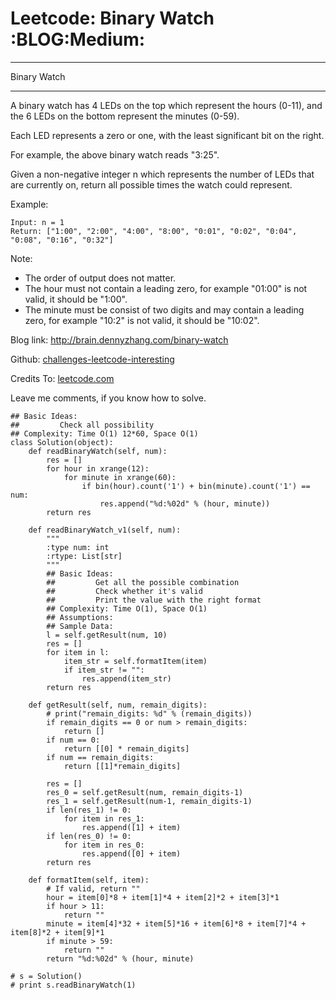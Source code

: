 # Leetcode: Binary Watch     :BLOG:Medium:


---

Binary Watch  

---

A binary watch has 4 LEDs on the top which represent the hours (0-11), and the 6 LEDs on the bottom represent the minutes (0-59).  

Each LED represents a zero or one, with the least significant bit on the right.  

For example, the above binary watch reads "3:25".  

Given a non-negative integer n which represents the number of LEDs that are currently on, return all possible times the watch could represent.  

Example:  

    Input: n = 1
    Return: ["1:00", "2:00", "4:00", "8:00", "0:01", "0:02", "0:04", "0:08", "0:16", "0:32"]

Note:  
-   The order of output does not matter.
-   The hour must not contain a leading zero, for example "01:00" is not valid, it should be "1:00".
-   The minute must be consist of two digits and may contain a leading zero, for example "10:2" is not valid, it should be "10:02".

Blog link: <http://brain.dennyzhang.com/binary-watch>  

Github: [challenges-leetcode-interesting](https://github.com/DennyZhang/challenges-leetcode-interesting/tree/master/binary-watch)  

Credits To: [leetcode.com](https://leetcode.com/problems/binary-watch/description)  

Leave me comments, if you know how to solve.  

    ## Basic Ideas:
    ##         Check all possibility
    ## Complexity: Time O(1) 12*60, Space O(1)
    class Solution(object):
        def readBinaryWatch(self, num):
            res = []
            for hour in xrange(12):
                for minute in xrange(60):
                    if bin(hour).count('1') + bin(minute).count('1') == num:
                        res.append("%d:%02d" % (hour, minute))
            return res
    
        def readBinaryWatch_v1(self, num):
            """
            :type num: int
            :rtype: List[str]
            """
            ## Basic Ideas:
            ##         Get all the possible combination
            ##         Check whether it's valid
            ##         Print the value with the right format
            ## Complexity: Time O(1), Space O(1)
            ## Assumptions:
            ## Sample Data:
            l = self.getResult(num, 10)
            res = []
            for item in l:
                item_str = self.formatItem(item)
                if item_str != "":
                    res.append(item_str)
            return res
    
        def getResult(self, num, remain_digits):
            # print("remain_digits: %d" % (remain_digits))
            if remain_digits == 0 or num > remain_digits:
                return []
            if num == 0:
                return [[0] * remain_digits]
            if num == remain_digits:
                return [[1]*remain_digits]
    
            res = []
            res_0 = self.getResult(num, remain_digits-1)
            res_1 = self.getResult(num-1, remain_digits-1)
            if len(res_1) != 0:
                for item in res_1:
                    res.append([1] + item)
            if len(res_0) != 0:
                for item in res_0:
                    res.append([0] + item)
            return res
    
        def formatItem(self, item):
            # If valid, return ""
            hour = item[0]*8 + item[1]*4 + item[2]*2 + item[3]*1
            if hour > 11:
                return ""
            minute = item[4]*32 + item[5]*16 + item[6]*8 + item[7]*4 + item[8]*2 + item[9]*1
            if minute > 59:
                return ""
            return "%d:%02d" % (hour, minute)
    
    # s = Solution()
    # print s.readBinaryWatch(1)